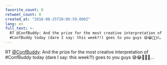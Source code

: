 ```yaml
---
favorite_count: 0
retweet_count: 0
created_at: "2018-08-25T20:06:59.000Z"
lang: en
full_text: >-
  RT @ConfBuddy: And the prize for the most creative interpretation of
  #ConfBuddy today (dare I say: this week?!) goes to you guys 😅😂🙈🧖‍♂️…
---
```


RT [@ConfBuddy](https://twitter.com/ConfBuddy): And the prize for the most
creative interpretation of #ConfBuddy today (dare I say: this week?!) goes to
you guys 😅😂🙈🧖‍♂️…
